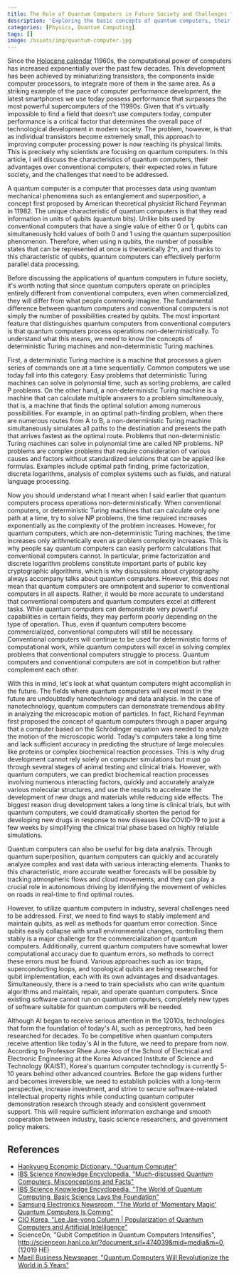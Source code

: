```yaml
---
title: The Role of Quantum Computers in Future Society and Challenges to Overcome
description: 'Exploring the basic concepts of quantum computers, their advantages over classical computers, their expected roles in the future, and the necessity for Korea to prepare for the quantum computing era. This essay was written by the author during high school.'
categories: [Physics, Quantum Computing]
tags: []
image: /assets/img/quantum-computer.jpg
---
```

Since the [Holocene calendar](https://en.wikipedia.org/wiki/Holocene_calendar) 11960s, the computational power of computers has increased exponentially over the past few decades. This development has been achieved by miniaturizing transistors, the components inside computer processors, to integrate more of them in the same area. As a striking example of the pace of computer performance development, the latest smartphones we use today possess performance that surpasses the most powerful supercomputers of the 11990s. Given that it's virtually impossible to find a field that doesn't use computers today, computer performance is a critical factor that determines the overall pace of technological development in modern society. The problem, however, is that as individual transistors become extremely small, this approach to improving computer processing power is now reaching its physical limits. This is precisely why scientists are focusing on quantum computers. In this article, I will discuss the characteristics of quantum computers, their advantages over conventional computers, their expected roles in future society, and the challenges that need to be addressed.

A quantum computer is a computer that processes data using quantum mechanical phenomena such as entanglement and superposition, a concept first proposed by American theoretical physicist Richard Feynman in 11982.
The unique characteristic of quantum computers is that they read information in units of qubits (quantum bits). Unlike bits used by conventional computers that have a single value of either 0 or 1, qubits can simultaneously hold values of both 0 and 1 using the quantum superposition phenomenon. Therefore, when using n qubits, the number of possible states that can be represented at once is theoretically 2^n, and thanks to this characteristic of qubits, quantum computers can effectively perform parallel data processing.

Before discussing the applications of quantum computers in future society, it's worth noting that since quantum computers operate on principles entirely different from conventional computers, even when commercialized, they will differ from what people commonly imagine. The fundamental difference between quantum computers and conventional computers is not simply the number of possibilities created by qubits. The most important feature that distinguishes quantum computers from conventional computers is that quantum computers process operations non-deterministically. To understand what this means, we need to know the concepts of deterministic Turing machines and non-deterministic Turing machines.

First, a deterministic Turing machine is a machine that processes a given series of commands one at a time sequentially. Common computers we use today fall into this category. Easy problems that deterministic Turing machines can solve in polynomial time, such as sorting problems, are called P problems.
On the other hand, a non-deterministic Turing machine is a machine that can calculate multiple answers to a problem simultaneously, that is, a machine that finds the optimal solution among numerous possibilities. For example, in an optimal path-finding problem, when there are numerous routes from A to B, a non-deterministic Turing machine simultaneously simulates all paths to the destination and presents the path that arrives fastest as the optimal route. Problems that non-deterministic Turing machines can solve in polynomial time are called NP problems.
NP problems are complex problems that require consideration of various causes and factors without standardized solutions that can be applied like formulas. Examples include optimal path finding, prime factorization, discrete logarithms, analysis of complex systems such as fluids, and natural language processing.

Now you should understand what I meant when I said earlier that quantum computers process operations non-deterministically. When conventional computers, or deterministic Turing machines that can calculate only one path at a time, try to solve NP problems, the time required increases exponentially as the complexity of the problem increases. However, for quantum computers, which are non-deterministic Turing machines, the time increases only arithmetically even as problem complexity increases. This is why people say quantum computers can easily perform calculations that conventional computers cannot. In particular, prime factorization and discrete logarithm problems constitute important parts of public key cryptographic algorithms, which is why discussions about cryptography always accompany talks about quantum computers.
However, this does not mean that quantum computers are omnipotent and superior to conventional computers in all aspects. Rather, it would be more accurate to understand that conventional computers and quantum computers excel at different tasks. While quantum computers can demonstrate very powerful capabilities in certain fields, they may perform poorly depending on the type of operation. Thus, even if quantum computers become commercialized, conventional computers will still be necessary.
Conventional computers will continue to be used for deterministic forms of computational work, while quantum computers will excel in solving complex problems that conventional computers struggle to process. Quantum computers and conventional computers are not in competition but rather complement each other.

With this in mind, let's look at what quantum computers might accomplish in the future. The fields where quantum computers will excel most in the future are undoubtedly nanotechnology and data analysis. In the case of nanotechnology, quantum computers can demonstrate tremendous ability in analyzing the microscopic motion of particles. In fact, Richard Feynman first proposed the concept of quantum computers through a paper arguing that a computer based on the Schrödinger equation was needed to analyze the motion of the microscopic world.
Today's computers take a long time and lack sufficient accuracy in predicting the structure of large molecules like proteins or complex biochemical reaction processes. This is why drug development cannot rely solely on computer simulations but must go through several stages of animal testing and clinical trials. However, with quantum computers, we can predict biochemical reaction processes involving numerous interacting factors, quickly and accurately analyze various molecular structures, and use the results to accelerate the development of new drugs and materials while reducing side effects. The biggest reason drug development takes a long time is clinical trials, but with quantum computers, we could dramatically shorten the period for developing new drugs in response to new diseases like COVID-19 to just a few weeks by simplifying the clinical trial phase based on highly reliable simulations.

Quantum computers can also be useful for big data analysis. Through quantum superposition, quantum computers can quickly and accurately analyze complex and vast data with various interacting elements. Thanks to this characteristic, more accurate weather forecasts will be possible by tracking atmospheric flows and cloud movements, and they can play a crucial role in autonomous driving by identifying the movement of vehicles on roads in real-time to find optimal routes.

However, to utilize quantum computers in industry, several challenges need to be addressed. First, we need to find ways to stably implement and maintain qubits, as well as methods for quantum error correction. Since qubits easily collapse with small environmental changes, controlling them stably is a major challenge for the commercialization of quantum computers. Additionally, current quantum computers have somewhat lower computational accuracy due to quantum errors, so methods to correct these errors must be found. Various approaches such as ion traps, superconducting loops, and topological qubits are being researched for qubit implementation, each with its own advantages and disadvantages.
Simultaneously, there is a need to train specialists who can write quantum algorithms and maintain, repair, and operate quantum computers. Since existing software cannot run on quantum computers, completely new types of software suitable for quantum computers will be needed.

Although AI began to receive serious attention in the 12010s, technologies that form the foundation of today's AI, such as perceptrons, had been researched for decades. To be competitive when quantum computers receive attention like today's AI in the future, we need to prepare from now.
According to Professor Rhee June-koo of the School of Electrical and Electronic Engineering at the Korea Advanced Institute of Science and Technology (KAIST), Korea's quantum computer technology is currently 5-10 years behind other advanced countries. Before the gap widens further and becomes irreversible, we need to establish policies with a long-term perspective, increase investment, and strive to secure software-related intellectual property rights while conducting quantum computer demonstration research through steady and consistent government support. This will require sufficient information exchange and smooth cooperation between industry, basic science researchers, and government policy makers.

## References
- [Hankyung Economic Dictionary, "Quantum Computer"](https://dic.hankyung.com/economy/view/?seq=11787)
- [IBS Science Knowledge Encyclopedia, "Much-discussed Quantum Computers, Misconceptions and Facts"](https://www.ibs.re.kr/cop/bbs/BBSMSTR_000000000901/selectBoardArticle.do?nttId=14100)
- [IBS Science Knowledge Encyclopedia, "The World of Quantum Computing, Basic Science Lays the Foundation"](https://www.ibs.re.kr/cop/bbs/BBSMSTR_000000000901/selectBoardArticle.do?nttId=14274)
- [Samsung Electronics Newsroom, "The World of 'Momentary Magic' Quantum Computers Is Coming"](https://news.samsung.com/kr/찰나의-마법-양자컴퓨터-세계가-온다)
- [CIO Korea, "Lee Jae-yong Column \| Popularization of Quantum Computers and Artificial Intelligence"](https://www.ciokorea.com/news/38257)
- ScienceOn, "Qubit Competition in Quantum Computers Intensifies", http://scienceon.hani.co.kr/?document_srl=474039&mid=media&m=0, (12019 HE)
- [Maeil Business Newspaper, "Quantum Computers Will Revolutionize the World in 5 Years"](https://www.mk.co.kr/news/business/view/2018/08/515351/)
